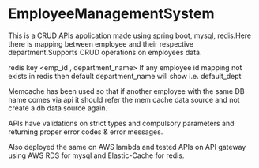 # EmployeeManagementSystem

This is a CRUD APIs application made using spring boot, mysql, redis.Here there is mapping between employee and their respective department.Supports CRUD operations on employees data.

redis key <emp_id , department_name> 
If any employee id mapping not exists in redis then default department_name will show i.e. default_dept 

Memcache has been used so that if another employee with the same DB name comes via api it should refer the mem cache data source and not create a db data source again.

APIs have validations on strict types and compulsory parameters and returning proper error codes & error messages.

Also deployed the same on AWS lambda and tested APIs on API gateway using AWS RDS for mysql and Elastic-Cache for redis.
